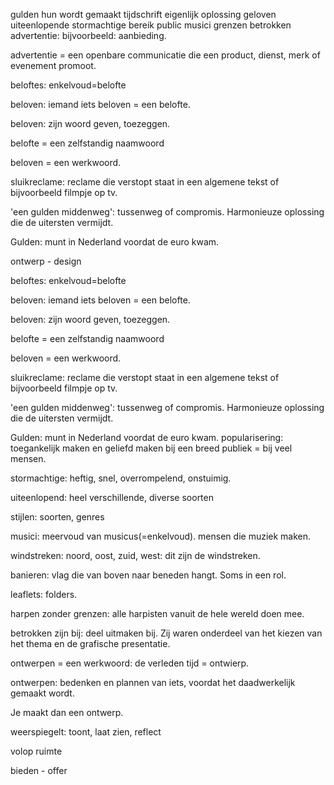 gulden
hun
wordt
gemaakt
tijdschrift
eigenlijk
oplossing
geloven
uiteenlopende
stormachtige
bereik public
musici
grenzen
betrokken
advertentie: bijvoorbeeld: aanbieding.

advertentie = een openbare communicatie die een product, dienst, merk of evenement promoot.

beloftes: enkelvoud=belofte

beloven: iemand iets beloven = een belofte.

beloven: zijn woord geven, toezeggen.

belofte = een zelfstandig naamwoord

beloven = een werkwoord.

sluikreclame: reclame die verstopt staat in een algemene tekst of bijvoorbeeld filmpje op tv.

'een gulden middenweg': tussenweg of compromis. Harmonieuze oplossing die de uitersten vermijdt.

Gulden: munt in Nederland voordat de euro kwam.

ontwerp - design

beloftes: enkelvoud=belofte

beloven: iemand iets beloven = een belofte.

beloven: zijn woord geven, toezeggen.

belofte = een zelfstandig naamwoord

beloven = een werkwoord.

sluikreclame: reclame die verstopt staat in een algemene tekst of bijvoorbeeld filmpje op tv.

'een gulden middenweg': tussenweg of compromis. Harmonieuze oplossing die de uitersten vermijdt.

Gulden: munt in Nederland voordat de euro kwam.
popularisering: toegankelijk maken en geliefd maken bij een breed publiek = bij veel mensen.

stormachtige: heftig, snel, overrompelend, onstuimig.

uiteenlopend: heel verschillende, diverse soorten

stijlen: soorten, genres

musici: meervoud van musicus(=enkelvoud). mensen die muziek maken.

windstreken: noord, oost, zuid, west: dit zijn de windstreken.

banieren: vlag die van boven naar beneden hangt. Soms in een rol.

leaflets: folders.

harpen zonder grenzen: alle harpisten vanuit de hele wereld doen mee.

betrokken zijn bij: deel uitmaken bij. Zij waren onderdeel van het kiezen van het thema en de grafische presentatie.

ontwerpen = een werkwoord: de verleden tijd = ontwierp.

ontwerpen: bedenken en plannen van iets, voordat het daadwerkelijk gemaakt wordt.

Je maakt dan een ontwerp.

weerspiegelt: toont, laat zien, reflect

volop ruimte

bieden - offer